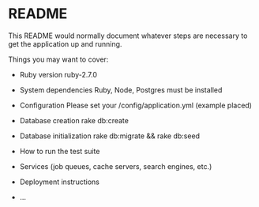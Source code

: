 # README

This README would normally document whatever steps are necessary to get the
application up and running.

Things you may want to cover:

* Ruby version
  ruby-2.7.0

* System dependencies
  Ruby, Node, Postgres must be installed

* Configuration
  Please set your /config/application.yml (example placed)

* Database creation
  rake db:create

* Database initialization
  rake db:migrate && rake db:seed

* How to run the test suite

* Services (job queues, cache servers, search engines, etc.)

* Deployment instructions

* ...
